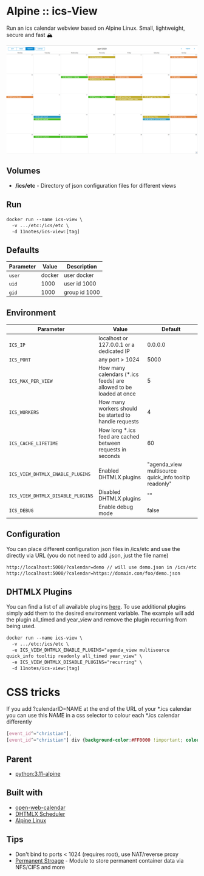 # Alpine :: ics-View
Run an ics calendar webview based on Alpine Linux. Small, lightweight, secure and fast 🏔️

![Calendar View](screenshots/default.json.png?raw=true "Calendar View (default.json)")

## Volumes
* **/ics/etc** - Directory of json configuration files for different views

## Run
```shell
docker run --name ics-view \
  -v .../etc:/ics/etc \
  -d 11notes/ics-view:[tag]
```

## Defaults
| Parameter | Value | Description |
| --- | --- | --- |
| `user` | docker | user docker |
| `uid` | 1000 | user id 1000 |
| `gid` | 1000 | group id 1000 |

## Environment
| Parameter | Value | Default |
| --- | --- | --- |
| `ICS_IP` | localhost or 127.0.0.1 or a dedicated IP | 0.0.0.0 |
| `ICS_PORT` | any port > 1024 | 5000 |
| `ICS_MAX_PER_VIEW` | How many calendars (*.ics feeds) are allowed to be loaded at once | 5 |
| `ICS_WORKERS` | How many workers should be started to handle requests | 4 |
| `ICS_CACHE_LIFETIME` | How long *.ics feed are cached between requests in seconds | 60 |
| `ICS_VIEW_DHTMLX_ENABLE_PLUGINS` | Enabled DHTMLX plugins | "agenda_view multisource quick_info tooltip readonly" |
| `ICS_VIEW_DHTMLX_DISABLE_PLUGINS` | Disabled DHTMLX plugins | "" |
| `ICS_DEBUG` | Enable debug mode | false |

## Configuration
You can place different configuration json files in /ics/etc and use the directly via URL (you do not need to add .json, just the file name)
```shell
http://localhost:5000/?calendar=demo // will use demo.json in /ics/etc
http://localhost:5000/?calendar=https://domain.com/foo/demo.json
```

## DHTMLX Plugins
You can find a list of all available plugins [here](https://docs.dhtmlx.com/scheduler/extensions_list.html).
To use additional plugins simply add them to the desired environment variable. The example will add the plugin all_timed and year_view and remove the plugin recurring from being used.

```shell
docker run --name ics-view \
  -v .../etc:/ics/etc \
  -e ICS_VIEW_DHTMLX_ENABLE_PLUGINS="agenda_view multisource quick_info tooltip readonly all_timed year_view" \
  -e ICS_VIEW_DHTMLX_DISABLE_PLUGINS="recurring" \
  -d 11notes/ics-view:[tag]
```

# CSS tricks
If you add ?calendarID=NAME at the end of the URL of your *.ics calendar you can use this NAME in a css selector to colour each *.ics calendar differently
```css
[event_id^="christian"],
[event_id^="christian"] div {background-color:#FF0000 !important; color:#FFFFFF !important;}
```

## Parent
* [python:3.11-alpine](https://github.com/docker-library/python/blob/b744d9708a2fb8e2295198ef146341c415e9bc28/3.11/alpine3.18/Dockerfile)

## Built with
* [open-web-calendar](https://github.com/niccokunzmann/open-web-calendar)
* [DHTMLX Scheduler](https://dhtmlx.com/docs/products/dhtmlxScheduler)
* [Alpine Linux](https://alpinelinux.org)

## Tips
* Don't bind to ports < 1024 (requires root), use NAT/reverse proxy
* [Permanent Stroage](https://github.com/11notes/alpine-docker-netshare) - Module to store permanent container data via NFS/CIFS and more